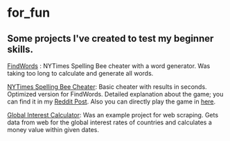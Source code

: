 # for_fun
## Some projects I've created to test my beginner skills.

[FindWords](https://github.com/lazymazyjazzy/for_fun/blob/main/findwords.py)
: NYTimes Spelling Bee cheater with a word generator. Was taking too long to calculate and generate all words.

[NYTimes Spelling Bee Cheater](https://github.com/lazymazyjazzy/for_fun/blob/main/NYTimes%20Spelling%20Bee%20Game%20Cheater.py): Basic cheater with results in seconds. Optimized version for FindWords. Detailed explanation about the game; you can find it in my [Reddit Post](https://www.reddit.com/r/Python/comments/n7ov1n/nytimes_spelling_bee_game_cheater/?utm_source=share&utm_medium=web2x&context=3). Also you can directly play the game in [here](https://www.nytimes.com/puzzles/spelling-bee).

[Global Interest Calculator](https://github.com/lazymazyjazzy/for_fun/blob/main/Global%20Interest%20Calculator.py): Was an example project for web scraping. Gets data from web for the global interest rates of countries and calculates a money value 
                            within given dates.
